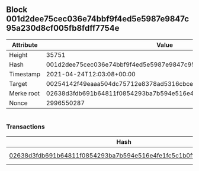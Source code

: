 ## Block 001d2dee75cec036e74bbf9f4ed5e5987e9847c95a230d8cf005fb8fdff7754e

Attribute | Value
--- | ---
Height | 35751
Hash | 001d2dee75cec036e74bbf9f4ed5e5987e9847c95a230d8cf005fb8fdff7754e
Timestamp | 2021-04-24T12:03:08+00:00
Target | 00254142f49eaaa504dc75712e8378ad5316cbcead634704b3734b6271167cc4
Merke root | 02638d3fdb691b64811f0854293ba7b594e516e4fe1fc5c1b0ffca33d00653e6
Nonce | 2996550287

```

```

### Transactions

Hash | Amount
--- | ---
[02638d3fdb691b64811f0854293ba7b594e516e4fe1fc5c1b0ffca33d00653e6](02638d3fdb691b64811f0854293ba7b594e516e4fe1fc5c1b0ffca33d00653e6.md) | 10.00000000 SKEPTI 
